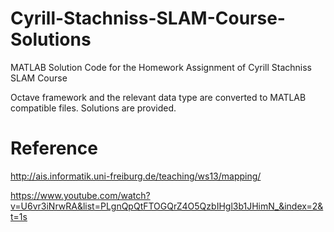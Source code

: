 # Cyrill-Stachniss-SLAM-Course-Solutions
MATLAB Solution Code for the Homework Assignment of Cyrill Stachniss SLAM Course

Octave framework and the relevant data type are converted to MATLAB compatible files. Solutions are provided.

# Reference

http://ais.informatik.uni-freiburg.de/teaching/ws13/mapping/

https://www.youtube.com/watch?v=U6vr3iNrwRA&list=PLgnQpQtFTOGQrZ4O5QzbIHgl3b1JHimN_&index=2&t=1s
